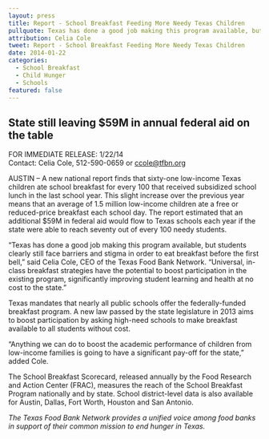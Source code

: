 ```yaml
---
layout: press
title: Report - School Breakfast Feeding More Needy Texas Children
pullquote: Texas has done a good job making this program available, but students clearly still face barriers and stigma in order to eat breakfast before the first bell.
attribution: Celia Cole
tweet: Report - School Breakfast Feeding More Needy Texas Children
date: 2014-01-22
categories:
  - School Breakfast
  - Child Hunger
  - Schools
featured: false
---
```

## State still leaving $59M in annual federal aid on the table

FOR IMMEDIATE RELEASE: 1/22/14   
Contact: Celia Cole, 512-590-0659 or ccole@tfbn.org

AUSTIN – A new national report finds that sixty-one low-income Texas children ate school breakfast for every 100 that received subsidized school lunch in the last school year. This slight increase over the previous year means that an average of 1.5 million low-income children ate a free or reduced-price breakfast each school day. The report estimated that an additional $59M in federal aid would flow to Texas schools each year if the state were able to reach seventy out of every 100 needy students.

“Texas has done a good job making this program available, but students clearly still face barriers and stigma in order to eat breakfast before the first bell,” said Celia Cole, CEO of the Texas Food Bank Network. “Universal, in-class breakfast strategies have the potential to boost participation in the existing program, significantly improving student learning and health at no cost to the state.”

Texas mandates that nearly all public schools offer the federally-funded breakfast program. A new law passed by the state legislature in 2013 aims to boost participation by asking high-need schools to make breakfast available to all students without cost.

“Anything we can do to boost the academic performance of children from low-income families is going to have a significant pay-off for the state,” added Cole.

The School Breakfast Scorecard, released annually by the Food Research and Action Center (FRAC), measures the reach of the School Breakfast Program nationally and by state. School district-level data is also available for Austin, Dallas, Fort Worth, Houston and San Antonio.

*The Texas Food Bank Network provides a unified voice among food banks in support of their common mission to end hunger in Texas.*

# #
